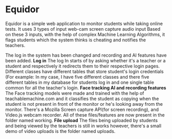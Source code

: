 # Equidor
Equidor is a simple web application to monitor students while taking online tests. It uses 3 types of input  web-cam screen capture audio input Based on these 3 inputs, with the help of complex Machine Learning Algorithms, it flags students which the system thinks is cheating and notifies the teachers.

The log in the system has been changed and recording and AI features have been added.
**Log in**
The log In starts of by asking whether it's a teacher or a student and respectively it redirects them to their respective login pages.
Different classes have different tables that store student's login credentials (For example: In my case, I have five different classes and there five different tables in my database for students log in and one single table common for all the teacher's login.
**Face tracking AI and recording features**
The Face tracking models were made and trained with the help of teachablemachine.com and it classifies the student as copying when the student is not present in front of the monitor or he's looking away from the monitor.  There's a Mozilla Screen capture API(for screen recording), and Video.js webcam recorder. All of these files/features are now present in the folder named working.
**File upload**
The files being uploaded by students and being viewed by the teachers is still in works however, there's a small demo of video uploads is the folder named uploads.
